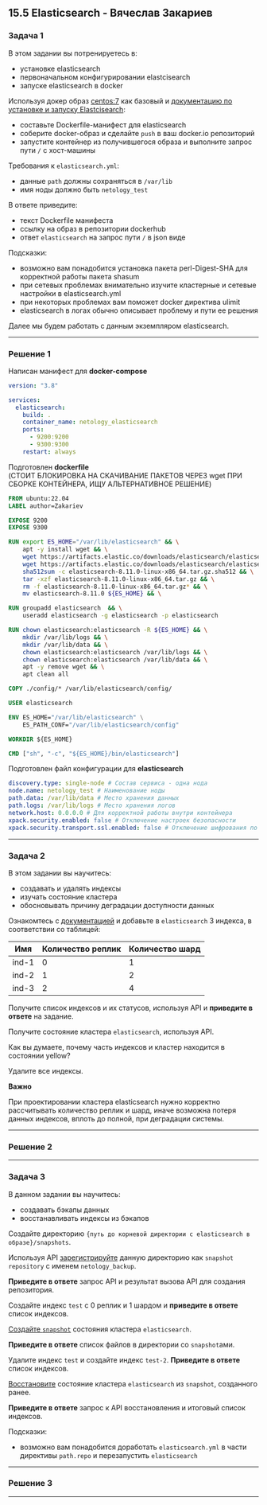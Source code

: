## 15.5 Elasticsearch - Вячеслав Закариев

### Задача 1

В этом задании вы потренируетесь в:
- установке elasticsearch
- первоначальном конфигурировании elastcisearch
- запуске elasticsearch в docker

Используя докер образ [centos:7](https://hub.docker.com/_/centos) как базовый и 
[документацию по установке и запуску Elastcisearch](https://www.elastic.co/guide/en/elasticsearch/reference/current/targz.html):

- составьте Dockerfile-манифест для elasticsearch
- соберите docker-образ и сделайте `push` в ваш docker.io репозиторий
- запустите контейнер из получившегося образа и выполните запрос пути `/` c хост-машины

Требования к `elasticsearch.yml`:
- данные `path` должны сохраняться в `/var/lib`
- имя ноды должно быть `netology_test`

В ответе приведите:
- текст Dockerfile манифеста
- ссылку на образ в репозитории dockerhub
- ответ `elasticsearch` на запрос пути `/` в json виде

Подсказки:
- возможно вам понадобится установка пакета perl-Digest-SHA для корректной работы пакета shasum
- при сетевых проблемах внимательно изучите кластерные и сетевые настройки в elasticsearch.yml
- при некоторых проблемах вам поможет docker директива ulimit
- elasticsearch в логах обычно описывает проблему и пути ее решения

Далее мы будем работать с данным экземпляром elasticsearch.

---

### Решение 1

Написан манифест для **docker-compose**

```yaml
version: "3.8"

services:
  elasticsearch:
    build: .
    container_name: netology_elasticsearch
    ports:
      - 9200:9200
      - 9300:9300
    restart: always
```

Подготовлен **dockerfile** \
(СТОИТ БЛОКИРОВКА НА СКАЧИВАНИЕ ПАКЕТОВ ЧЕРЕЗ wget ПРИ СБОРКЕ КОНТЕЙНЕРА, ИЩУ АЛЬТЕРНАТИВНОЕ РЕШЕНИЕ)

```dockerfile
FROM ubuntu:22.04
LABEL author=Zakariev

EXPOSE 9200
EXPOSE 9300

RUN export ES_HOME="/var/lib/elasticsearch" && \
    apt -y install wget && \
    wget https://artifacts.elastic.co/downloads/elasticsearch/elasticsearch-8.11.0-linux-x86_64.tar.gz && \
    wget https://artifacts.elastic.co/downloads/elasticsearch/elasticsearch-8.11.0-linux-x86_64.tar.gz.sha512 && \
    sha512sum -c elasticsearch-8.11.0-linux-x86_64.tar.gz.sha512 && \
    tar -xzf elasticsearch-8.11.0-linux-x86_64.tar.gz && \
    rm -f elasticsearch-8.11.0-linux-x86_64.tar.gz* && \
    mv elasticsearch-8.11.0 ${ES_HOME} && \

RUN groupadd elasticsearch  && \
    useradd elasticsearch -g elasticsearch -p elasticsearch

RUN chown elasticsearch:elasticsearch -R ${ES_HOME} && \
    mkdir /var/lib/logs && \
    mkdir /var/lib/data && \
    chown elasticsearch:elasticsearch /var/lib/logs && \
    chown elasticsearch:elasticsearch /var/lib/data && \
    apt -y remove wget && \
    apt clean all

COPY ./config/* /var/lib/elasticsearch/config/

USER elasticsearch

ENV ES_HOME="/var/lib/elasticsearch" \
    ES_PATH_CONF="/var/lib/elasticsearch/config"

WORKDIR ${ES_HOME}

CMD ["sh", "-c", "${ES_HOME}/bin/elasticsearch"]
```

Подготовлен файл конфигурации для **elasticsearch**

```yaml
discovery.type: single-node # Состав сервиса - одна нода
node.name: netology_test # Наименование ноды
path.data: /var/lib/data # Место хранения данных
path.logs: /var/lib/logs # Место хранения логов
network.host: 0.0.0.0 # Для корректной работы внутри контейнера
xpack.security.enabled: false # Отключение настроек безопасности
xpack.security.transport.ssl.enabled: false # Отключение шифрования по SSL
```

---

### Задача 2

В этом задании вы научитесь:
- создавать и удалять индексы
- изучать состояние кластера
- обосновывать причину деградации доступности данных

Ознакомтесь с [документацией](https://www.elastic.co/guide/en/elasticsearch/reference/current/indices-create-index.html) 
и добавьте в `elasticsearch` 3 индекса, в соответствии со таблицей:

| Имя | Количество реплик | Количество шард |
|-----|-------------------|-----------------|
| ind-1| 0 | 1 |
| ind-2 | 1 | 2 |
| ind-3 | 2 | 4 |

Получите список индексов и их статусов, используя API и **приведите в ответе** на задание.

Получите состояние кластера `elasticsearch`, используя API.

Как вы думаете, почему часть индексов и кластер находится в состоянии yellow?

Удалите все индексы.

**Важно**

При проектировании кластера elasticsearch нужно корректно рассчитывать количество реплик и шард,
иначе возможна потеря данных индексов, вплоть до полной, при деградации системы.

---

### Решение 2

---

### Задача 3

В данном задании вы научитесь:
- создавать бэкапы данных
- восстанавливать индексы из бэкапов

Создайте директорию `{путь до корневой директории с elasticsearch в образе}/snapshots`.

Используя API [зарегистрируйте](https://www.elastic.co/guide/en/elasticsearch/reference/current/snapshots-register-repository.html#snapshots-register-repository) 
данную директорию как `snapshot repository` c именем `netology_backup`.

**Приведите в ответе** запрос API и результат вызова API для создания репозитория.

Создайте индекс `test` с 0 реплик и 1 шардом и **приведите в ответе** список индексов.

[Создайте `snapshot`](https://www.elastic.co/guide/en/elasticsearch/reference/current/snapshots-take-snapshot.html) 
состояния кластера `elasticsearch`.

**Приведите в ответе** список файлов в директории со `snapshot`ами.

Удалите индекс `test` и создайте индекс `test-2`. **Приведите в ответе** список индексов.

[Восстановите](https://www.elastic.co/guide/en/elasticsearch/reference/current/snapshots-restore-snapshot.html) состояние
кластера `elasticsearch` из `snapshot`, созданного ранее. 

**Приведите в ответе** запрос к API восстановления и итоговый список индексов.

Подсказки:
- возможно вам понадобится доработать `elasticsearch.yml` в части директивы `path.repo` и перезапустить `elasticsearch`

---

### Решение 3

--- 
